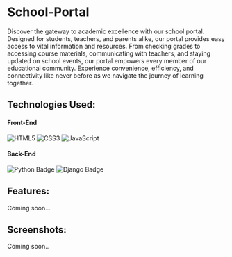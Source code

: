 # School-Portal
  Discover the gateway to academic excellence with our school portal. Designed for students, teachers, and parents alike, our portal provides easy access to vital information and resources. From checking grades to accessing course materials, communicating with teachers, and staying updated on school events, our portal empowers every member of our educational community. Experience convenience, efficiency, and connectivity like never before as we navigate the journey of learning together.


## Technologies Used:
#### Front-End
  ![HTML5](https://img.shields.io/badge/html5-%23E34F26.svg?style=for-the-badge&logo=html5&logoColor=white) 
  ![CSS3](https://img.shields.io/badge/css3-%231572B6.svg?style=for-the-badge&logo=css3&logoColor=white) 
  ![JavaScript](https://img.shields.io/badge/javascript-%23323330.svg?style=for-the-badge&logo=javascript&logoColor=%23F7DF1E) 
#### Back-End
  ![Python Badge](https://img.shields.io/badge/python-%23008080.svg?style=for-the-badge&logo=python&logoColor=%23FFFFFF)
  ![Django Badge](https://img.shields.io/badge/django-%2304AA51.svg?style=for-the-badge&logo=django&logoColor=%23FFFFFF)

## Features:
   Coming soon...
  <!--| UI | LOGIC | FEATURE |
  |----------|----------|----------|
  | ✔ |  |  |
  |  |  |  |
  |  |  |  |-->

## Screenshots:
  Coming soon..
